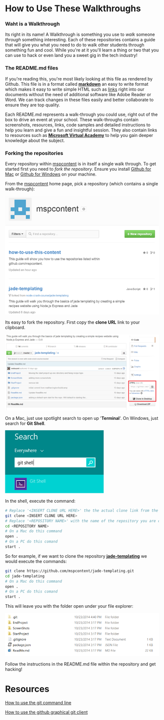How to Use These Walkthroughs
=======================

### Waht is a Walkthrough

Its right in its name! A Walkthrough is something you use to *walk* someone *through* something interesting. Each of these repositories contains a guide that will give you what you need to do to walk other students through something fun and cool. While you're at it you'll learn a thing or two that you can use to hack or even land you a sweet gig in the tech industry!

### The README.md files

If you're reading this, you're most likely looking at this file as rendered by Github. This file is in a format called **[markdown](http://daringfireball.net/projects/markdown/)** an easy to write format which makes it easy to write simple HTML such as [links](http://google.com) right into our documents without the need of additional software like Adobe Reader or Word. We can track changes in these files easily and better collaborate to ensure they are top quality.

Each README.md represents a walk-through you could use, right out of the box to drive an event at your school. These walk-throughs contain screenshots, resources, links, code samples and detailed instructions to help you learn and give a fun and insightful session. They also contain links to resources such as **[Microsoft Virtual Academy](http://www.microsoftvirtualacademy.com/)** to help you gain deeper knowledge about the subject.

### Forking the repositories

Every repository within [mspcontent](http://github.com/mspcontent) is in itself a single walk through. To get started first you need to *fork the repository*. Ensure you install [Github for Mac](https://mac.github.com/) or [Github for Windows](https://mac.github.com/) on your machine.

From the [mspcontent](http://github.com/mspcontent) home page, pick a repository (which contains a single walk-through):

![](ScreenShots/ss1.png)


Its easy to fork the repository. First copy the **clone URL** link to your clipboard.

![](ScreenShots/ss2.png)

On a Mac, just use spotlight search to open up '**Terminal**'. On Windows, just search for **Git Shell**.

![](ScreenShots/ss4.png)

In the shell, execute the command:

```bash
# Replace '<INSERT CLONE URL HERE>' the the actual clone link from the repository page from the previous step
git clone <INSERT CLONE URL HERE>
# Replace '<REPOSITORY NAME>' with the name of the repository you are cloning.
cd <REPOSITORY NAME>
# On a Mac do this command
open .
# On a PC do this comand
start .
```

So for example, if we want to clone the repository **[jade-templating](http://github.com/jade-templating)** we would execute the commands:

```bash
git clone https://github.com/mspcontent/jade-templating.git
cd jade-templating
# On a Mac do this command
open .
# On a PC do this comand
start .
```

This will leave you with the folder open under your file explorer:

![](ScreenShots/ss5.png)

Follow the instructions in the README.md file within the repository and get hacking!

# Resources

[How to use the git command line](http://rogerdudler.github.io/git-guide/)

[How to use the github graphical git client](https://windows.github.com/help.html)
